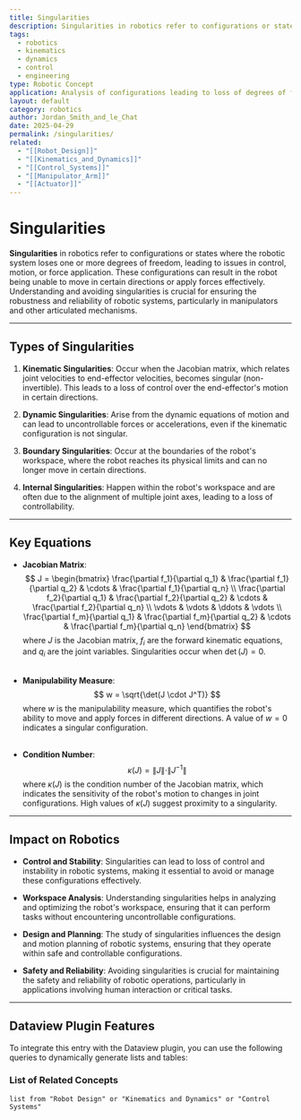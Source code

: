 ```yaml
---
title: Singularities
description: Singularities in robotics refer to configurations or states where the robotic system loses one or more degrees of freedom, leading to issues in control, motion, or force application.
tags:
  - robotics
  - kinematics
  - dynamics
  - control
  - engineering
type: Robotic Concept
application: Analysis of configurations leading to loss of degrees of freedom
layout: default
category: robotics
author: Jordan_Smith_and_le_Chat
date: 2025-04-29
permalink: /singularities/
related:
  - "[[Robot_Design]]"
  - "[[Kinematics_and_Dynamics]]"
  - "[[Control_Systems]]"
  - "[[Manipulator_Arm]]"
  - "[[Actuator]]"
---
```


# Singularities

**Singularities** in robotics refer to configurations or states where the robotic system loses one or more degrees of freedom, leading to issues in control, motion, or force application. These configurations can result in the robot being unable to move in certain directions or apply forces effectively. Understanding and avoiding singularities is crucial for ensuring the robustness and reliability of robotic systems, particularly in manipulators and other articulated mechanisms.

---

## Types of Singularities

1. **Kinematic Singularities**: Occur when the Jacobian matrix, which relates joint velocities to end-effector velocities, becomes singular (non-invertible). This leads to a loss of control over the end-effector's motion in certain directions.

2. **Dynamic Singularities**: Arise from the dynamic equations of motion and can lead to uncontrollable forces or accelerations, even if the kinematic configuration is not singular.

3. **Boundary Singularities**: Occur at the boundaries of the robot's workspace, where the robot reaches its physical limits and can no longer move in certain directions.

4. **Internal Singularities**: Happen within the robot's workspace and are often due to the alignment of multiple joint axes, leading to a loss of controllability.

---

## Key Equations

- **Jacobian Matrix**:
  $$
  J = \begin{bmatrix}
  \frac{\partial f_1}{\partial q_1} & \frac{\partial f_1}{\partial q_2} & \cdots & \frac{\partial f_1}{\partial q_n} \\
  \frac{\partial f_2}{\partial q_1} & \frac{\partial f_2}{\partial q_2} & \cdots & \frac{\partial f_2}{\partial q_n} \\
  \vdots & \vdots & \ddots & \vdots \\
  \frac{\partial f_m}{\partial q_1} & \frac{\partial f_m}{\partial q_2} & \cdots & \frac{\partial f_m}{\partial q_n}
  \end{bmatrix}
  $$
  where $J$ is the Jacobian matrix, $f_i$ are the forward kinematic equations, and $q_i$ are the joint variables. Singularities occur when $\det(J) = 0$.
  <br></br>

- **Manipulability Measure**:
  $$
  w = \sqrt{\det(J \cdot J^T)}
  $$
  where $w$ is the manipulability measure, which quantifies the robot's ability to move and apply forces in different directions. A value of $w = 0$ indicates a singular configuration.
  <br></br>

- **Condition Number**:
  $$
  \kappa(J) = \|J\| \cdot \|J^{-1}\|
  $$
  where $\kappa(J)$ is the condition number of the Jacobian matrix, which indicates the sensitivity of the robot's motion to changes in joint configurations. High values of $\kappa(J)$ suggest proximity to a singularity.

---

## Impact on Robotics

- **Control and Stability**: Singularities can lead to loss of control and instability in robotic systems, making it essential to avoid or manage these configurations effectively.

- **Workspace Analysis**: Understanding singularities helps in analyzing and optimizing the robot's workspace, ensuring that it can perform tasks without encountering uncontrollable configurations.

- **Design and Planning**: The study of singularities influences the design and motion planning of robotic systems, ensuring that they operate within safe and controllable configurations.

- **Safety and Reliability**: Avoiding singularities is crucial for maintaining the safety and reliability of robotic operations, particularly in applications involving human interaction or critical tasks.

---

## Dataview Plugin Features

To integrate this entry with the Dataview plugin, you can use the following queries to dynamically generate lists and tables:

### List of Related Concepts
```dataview
list from "Robot Design" or "Kinematics and Dynamics" or "Control Systems"
```

